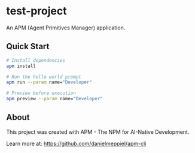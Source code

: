 # test-project

An APM (Agent Primitives Manager) application.

## Quick Start

```bash
# Install dependencies
apm install

# Run the hello world prompt
apm run --param name="Developer"

# Preview before execution
apm preview --param name="Developer"
```

## About

This project was created with APM - The NPM for AI-Native Development.

Learn more at: https://github.com/danielmeppiel/apm-cli
